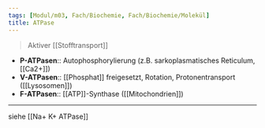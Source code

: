 ```yaml
---
tags: [Modul/m03, Fach/Biochemie, Fach/Biochemie/Molekül]
title: ATPase
---
```

> Aktiver [[Stofftransport]]
- **P-ATPasen**:: Autophosphorylierung (z.B. sarkoplasmatisches Reticulum, [[Ca2+]])
- **V-ATPasen**:: [[Phosphat]] freigesetzt, Rotation, Protonentransport ([[Lysosomen]])
- **F-ATPasen**:: [[ATP]]-Synthase ([[Mitochondrien]])
---
siehe [[Na+ K+ ATPase]]